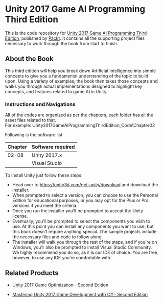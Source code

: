 # Unity 2017 Game AI Programming Third Edition
This is the code repository for [Unity 2017 Game AI Programming Third Edition](https://www.packtpub.com/game-development/unity-2017-game-ai-programming-third-edition?utm_source=github&utm_medium=repository&utm_campaign=9781788477901), published by [Packt](https://www.packtpub.com/). It contains all the supporting project files necessary to work through the book from start to finish.
## About the Book
This third edition will help you break down Artificial Intelligence into simple concepts to give you a fundamental understanding of the topic to build upon. Using a variety of examples, the book then takes those concepts and walks you through actual implementations designed to highlight key concepts, and features related to game AI in Unity.
### Instructions and Navigations
All of the codes are organized as per the chapters, each folder has all the asset files related to that.                   
For example: Unity2017GameAIProgrammingThirdEdition_Code\Chapter02

Following is the software list:

| Chapter       | Software required
| ------------- | -------------
| 02-08         | Unity 2017.x 
|               | Visual Studio

              
To install Unity just follow these steps:
* Head over to https://unity3d.com/get-unity/download and download  the installer.
* When prompted to select a version, you can choose to use the Personal Edition for educational purposes, or you may opt for the Plus or Pro versions if you meet the criteria.
* Once you run the installer you'll be prompted to accept the Unity license.
* Eventually, you'll be prompted to select the components you wish to use. At this point you can install any components you want to use, but this book doesn't require anything special. The sample projects include the necessary files and code to follow along.
* The installer will walk you through the rest of the steps, and if you're on Windows, you'll also be prompted to install Visual Studio Community. We highly recommend you do so, as it is our IDE of choice. You are free, however, to use any IDE you're comfortable with.

## Related Products
 
  
* [Unity 2017 Game Optimization - Second Edition](https://www.packtpub.com/game-development/unity-2017-game-optimization-second-edition?utm_source=github&utm_medium=repository&utm_campaign=9781788392365)
  
  
* [Mastering Unity 2017 Game Development with C# - Second Edition](https://www.packtpub.com/web-development/mastering-unity-2017-game-development-c-second-edition?utm_source=github&utm_medium=repository&utm_campaign=9781788479837)
